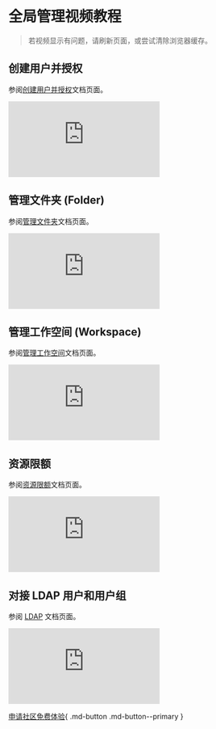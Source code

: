 # 全局管理视频教程

> 若视频显示有问题，请刷新页面，或尝试清除浏览器缓存。

## 创建用户并授权

参阅[创建用户并授权](../ghippo/04UserGuide/01UserandAccess/User.md)文档页面。

<div class="responsive-video-container">
<iframe src="https://harbor-test2.cn-sh2.ufileos.com/docs/videos/create-user.mp4" scrolling="no" border="0" frameborder="no" framespacing="0" allowfullscreen="true"> </iframe>
</div>

## 管理文件夹 (Folder)

参阅[管理文件夹](../ghippo/04UserGuide/02Workspace/folders.md)文档页面。

<div class="responsive-video-container">
<iframe src="https://harbor-test2.cn-sh2.ufileos.com/docs/videos/manage-folder.mp4" scrolling="no" border="0" frameborder="no" framespacing="0" allowfullscreen="true"> </iframe>
</div>

## 管理工作空间 (Workspace)

参阅[管理工作空间](../ghippo/04UserGuide/02Workspace/Workspaces.md)文档页面。

<div class="responsive-video-container">
<iframe src="https://harbor-test2.cn-sh2.ufileos.com/docs/videos/workspace.mp4" scrolling="no" border="0" frameborder="no" framespacing="0" allowfullscreen="true"> </iframe>
</div>

## 资源限额

参阅[资源限额](../ghippo/04UserGuide/02Workspace/quota.md)文档页面。

<div class="responsive-video-container">
<iframe src="https://harbor-test2.cn-sh2.ufileos.com/docs/videos/resourcequota.mp4" scrolling="no" border="0" frameborder="no" framespacing="0" allowfullscreen="true"> </iframe>
</div>

## 对接 LDAP 用户和用户组

参阅 [LDAP](../ghippo/04UserGuide/01UserandAccess/ldap.md) 文档页面。

<div class="responsive-video-container">
<iframe src="https://harbor-test2.cn-sh2.ufileos.com/docs/videos/ldap.mp4" scrolling="no" border="0" frameborder="no" framespacing="0" allowfullscreen="true"> </iframe>
</div>

[申请社区免费体验](../dce/license0.md){ .md-button .md-button--primary }
